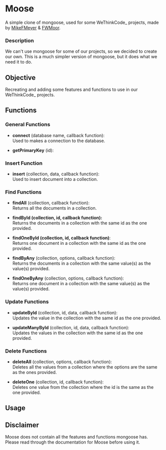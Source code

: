 # **Moose**

A simple clone of mongoose, used for some WeThinkCode_ projects, made by [MikeFMeyer](https://github.com/mikefmeyer) & [FWMoor](https://github.com/FWMoor).

### **Description**

We can't use mongoose for some of our projects, so we decided to create our own. This is a much simpler version of mongoose, but it does what we need it to do.

## **Objective**

Recreating and adding some features and functions to use in our WeThinkCode_ projects.

## **Functions**  

### **General Functions**  

- **connect** (database name, callback function):  
  Used to makes a connection to the database.  
  
- **getPrimaryKey** (id):  

### **Insert Function**

- **insert** (collection, data, callback function):  
  Used to insert document into a collection.

### **Find Functions**

- **findAll** (collection, callback function):  
  Returns all the documents in a collection.  
  
- **findById (collection, id, callback function):**  
  Returns the documents in a collection with the same id as the one provided.  
  
- **findOneById (collection, id, callback function)**:  
  Returns one document in a collection with the same id as the one provided.  
  
- **findByAny** (collection, options, callback function):  
  Returns the documents in a collection with the same value(s) as the value(s) provided.  
  
- **findOneByAny** (collection, options, callback function):  
  Returns one document in a collection with the same value(s) as the value(s) provided.  

### **Update Functions**

- **updateById** (collection, id, data, callback function):  
  Updates the value in the collection with the same id as the one provided.  
  
- **updateManyById** (collection, id, data, callback function):  
  Updates the values in the collection with the same id as the one provided.  

### **Delete Functions**

- **deleteAll** (collection, options, callback function):  
  Deletes all the values from a collection where the options are the same as the ones provided.  
  
- **deleteOne** (collection, id, callback function):  
  Deletes one value from the collection where the id is the same as the one provided.  

## Usage



## Disclaimer  

Moose does not contain all the features and functions mongoose has. Please read through the documentation for Moose before using it.

